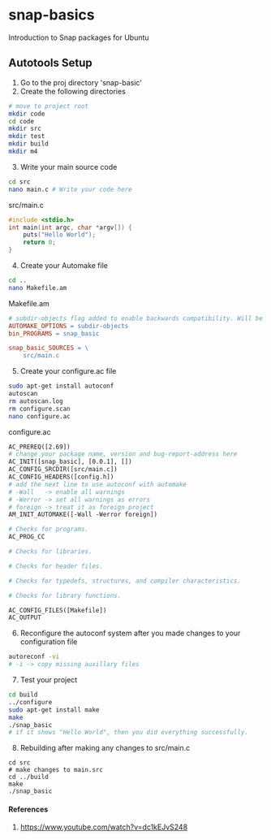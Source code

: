 # snap-basics
Introduction to Snap packages for Ubuntu

## Autotools Setup
1. Go to the proj directory 'snap-basic'
2. Create the following directories

```bash
# move to project root
mkdir code
cd code
mkdir src
mkdir test
mkdir build
mkdir m4
```

3. Write your main source code
```bash
cd src
nano main.c # Write your code here
```

src/main.c
```c
#include <stdio.h>
int main(int argc, char *argv[]) {
    puts("Hello World");
    return 0;
}
```

4. Create your Automake file

```bash
cd ..
nano Makefile.am
```

Makefile.am
```Makefile
# subdir-objects flag added to enable backwards compatibility. Will be enabled by default in the future.
AUTOMAKE_OPTIONS = subdir-objects
bin_PROGRAMS = snap_basic

snap_basic_SOURCES = \
	src/main.c
```

5. Create your configure.ac file
```bash
sudo apt-get install autoconf
autoscan
rm autoscan.log
rm configure.scan 
nano configure.ac
```

configure.ac

```Makefile
AC_PREREQ([2.69])
# change your package name, version and bug-report-address here
AC_INIT([snap_basic], [0.0.1], [])
AC_CONFIG_SRCDIR([src/main.c])
AC_CONFIG_HEADERS([config.h])
# add the next line to use autoconf with automake
# -Wall   -> enable all warnings
# -Werror -> set all warnings as errors
# foreign -> treat it as foreign project
AM_INIT_AUTOMAKE([-Wall -Werror foreign])

# Checks for programs.
AC_PROG_CC

# Checks for libraries.

# Checks for header files.

# Checks for typedefs, structures, and compiler characteristics.

# Checks for library functions.

AC_CONFIG_FILES([Makefile])
AC_OUTPUT
```

6. Reconfigure the autoconf system after you made changes to your configuration file
```bash
autoreconf -vi
# -i -> copy missing auxillary files
```

7. Test your project
```bash
cd build
../configure
sudo apt-get install make
make
./snap_basic
# if it shows "Hello World", then you did everything successfully.
```

8. Rebuilding after making any changes to src/main.c
```
cd src
# make changes to main.src
cd ../build
make
./snap_basic
```

#### References
1. https://www.youtube.com/watch?v=dc1kEJvS248